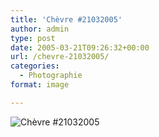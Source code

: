 ```yaml
---
title: 'Chèvre #21032005'
author: admin
type: post
date: 2005-03-21T09:26:32+00:00
url: /chevre-21032005/
categories:
  - Photographie
format: image

---
```

![Chèvre #21032005](./D100_20050320-152713b-21032005.jpg)
